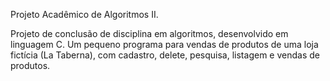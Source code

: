 Projeto Acadêmico de Algoritmos II.

Projeto de conclusão de disciplina em algoritmos, desenvolvido em linguagem C. 
Um pequeno programa para vendas de produtos de uma loja fictícia (La Taberna),
com cadastro, delete, pesquisa, listagem e vendas de produtos.
